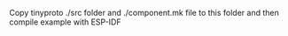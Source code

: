 Copy tinyproto ./src folder and ./component.mk file to this folder
and then compile example with ESP-IDF

